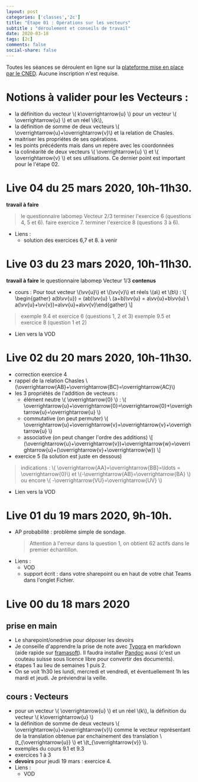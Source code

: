 ```yaml
---
layout: post 
categories: ['classes','2c']
title: "Étape 01 : Opérations sur les vecteurs"
subtitle : "déroulement et conseils de travail"
date: 2020-03-18
tags: [2c]
comments: false
social-share: false
---
```

Toutes les séances se déroulent en ligne sur la [plateforme mise en place par le CNED](https://eu.bbcollab.com/guest/440d3eb8417a4beca73b2be705cbd574). Aucune inscription n'est requise.

# Notions à valider pour les Vecteurs :
- la définition du vecteur  \\( k\overrightarrow{u} \\) pour un vecteur \\( \overrightarrow{u} \\) et un réel \\(k\\), 
- la définition de somme de deux vecteurs \\( \overrightarrow{u}+\overrightarrow{v}\\) et la relation de Chasles. 
- maitriser les propriétes de ses opérations.
- les points précédents mais dans un repère avec les coordonnées
- la colinéarité de deux vecteurs \\( \overrightarrow{u} \\) et \\( \overrightarrow{v} \\) et ses utilisations. Ce dernier point est important pour le l'étape 02.

# Live 04 du 25 mars 2020, 10h-11h30.
**travail à faire** 
> le questionnaire labomep Vecteur 2/3
> terminer l'exercice 6 (questions 4, 5 et 6).
> faire exercice 7.
> terminer l'exercice 8 (questions 3 à 6).
- Liens : 
	- solution des exercices 6,7 et 8. à venir

# Live 03 du 23 mars 2020, 10h-11h30.
**travail à faire** le questionnaire labomep Vecteur 1/3
**contenus** 
- cours : Pour tout vecteur \\(\vv{u}\\) et \\(\vv{v}\\) et réels \\(a\\) et \\(b\\) :
\\[
\begin{gather}
a(b\vv{u})  = (ab)\vv{u} \\
(a+b)\vv{u} = a\vv{u}+b\vv{u} \\
a(\vv{u}+\vv{v})=a\vv{u}+a\vv{v}\end{gather}
\\]
> exemple 9.4 et exercice 6 (questions 1, 2 et 3)
> exemple 9.5 et exercice 8 (question 1 et 2)
- Lien vers la VOD [<i class="fab fa-youtube"></i>](https://youtu.be/6JiTtIRJ3LI)  

# Live 02 du 20 mars 2020, 10h-11h30.
- correction exercice 4
- rappel de la relation Chasles \\(\overrightarrow{AB}+\overrightarrow{BC}=\overrightarrow{AC}\\)
- les 3 propriétés de l'addition de vecteurs :
	-   élément neutre \\( \overrightarrow{0} \\) : \\( \overrightarrow{u}+\overrightarrow{0}=\overrightarrow{0}+\overrightarrow{u}=\overrightarrow{u} \\)
	-   commutative (on peut permuter)  \\( \overrightarrow{u}+\overrightarrow{v}=\overrightarrow{v}+\overrightarrow{u} \\)
	-   associative (on peut changer l'ordre des additions)  \\[ (\overrightarrow{u}+\overrightarrow{v})+\overrightarrow{w}=\overrightarrow{u}+(\overrightarrow{v}+\overrightarrow{w}) \\]
- exercice 5 (la solution est juste en dessous)
>  indications : \\( \overrightarrow{AA}=\overrightarrow{BB}=\ldots = \overrightarrow{0}\\) et  \\(-\overrightarrow{AB}=\overrightarrow{BA} \\) ou encore  \\( -\overrightarrow{VU}=\overrightarrow{UV} \\) 
- Lien vers la VOD [<i class="fab fa-youtube"></i>](https://youtu.be/IVaqpkiiRqw)  
	
# Live 01 du 19 mars 2020, 9h-10h.
- AP probabilité : problème simple de sondage.
	> Attention à l'erreur dans la question 1, on obtient 62 actifs dans le premier échantillon. 
- Liens :
	- VOD [<i class="fab fa-youtube"></i>](https://youtu.be/dV5QTAhqT4U) 
	- support écrit : dans votre sharepoint ou en haut de votre chat Teams dans l'onglet Fichier.

# Live 00 du 18 mars 2020

## prise en main
- Le sharepoint/onedrive pour déposer les devoirs
- Je conseille d'apprendre la prise de note avec [Typora](https://typora.io/#download) en markdown (aide rapide sur [framasoft](https://docs.framasoft.org/fr/grav/markdown.html)). Il faudra installer [Pandoc](https://pandoc.org/installing.html) aussi (c'est un couteau suisse sous licence libre pour convertir des documents). 
- étapes 1 au lieu de semaines 1 puis 2. 
- On se voit 1h30 les lundi, mercredi et vendredi, et éventuellement 1h les mardi et jeudi. Je préviendrai la veille.
 

## cours : Vecteurs
- pour un vecteur \\( \overrightarrow{u} \\) et un réel \\(k\\), la définition du vecteur  \\( k\overrightarrow{u} \\)
- la définition de somme de deux vecteurs \\( \overrightarrow{u}+\overrightarrow{v}\\) comme le vecteur représentant de la translation obtenue par enchainement des translation \\(t_{\overrightarrow{u}} \\) et \\(t_{\overrightarrow{v}} \\).
- exemples du cours 9.1 et 9.3
- exercices 1 à 3
- **devoirs** pour jeudi 19 mars : exercice 4.
- Liens : 
	- VOD [<i class="fab fa-youtube"></i>](https://youtu.be/7IKx-MsaMS4) 


